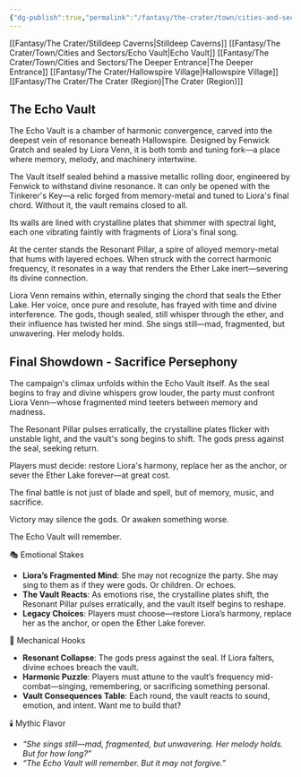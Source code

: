 ```yaml
---
{"dg-publish":true,"permalink":"/fantasy/the-crater/town/cities-and-sectors/echo-vault/"}
---
```


[[Fantasy/The Crater/Stilldeep Caverns\|Stilldeep Caverns]]
[[Fantasy/The Crater/Town/Cities and Sectors/Echo Vault\|Echo Vault]]
[[Fantasy/The Crater/Town/Cities and Sectors/The Deeper Entrance\|The Deeper Entrance]]
[[Fantasy/The Crater/Hallowspire Village\|Hallowspire Village]]
[[Fantasy/The Crater/The Crater (Region)\|The Crater (Region)]]

## The Echo Vault

The Echo Vault is a chamber of harmonic convergence, carved into the deepest vein of resonance beneath Hallowspire. Designed by Fenwick Gratch and sealed by Liora Venn, it is both tomb and tuning fork—a place where memory, melody, and machinery intertwine.

The Vault itself sealed behind a massive metallic rolling door, engineered by Fenwick to withstand divine resonance. It can only be opened with the Tinkerer's Key—a relic forged from memory-metal and tuned to Liora's final chord. Without it, the vault remains closed to all.

Its walls are lined with crystalline plates that shimmer with spectral light, each one vibrating faintly with fragments of Liora's final song.

At the center stands the Resonant Pillar, a spire of alloyed memory-metal that hums with layered echoes. When struck with the correct harmonic frequency, it resonates in a way that renders the Ether Lake inert—severing its divine connection.

Liora Venn remains within, eternally singing the chord that seals the Ether Lake. Her voice, once pure and resolute, has frayed with time and divine interference. The gods, though sealed, still whisper through the ether, and their influence has twisted her mind. She sings still—mad, fragmented, but unwavering. Her melody holds.


## Final Showdown - Sacrifice Persephony

The campaign's climax unfolds within the Echo Vault itself. As the seal begins to fray and divine whispers grow louder, the party must confront Liora Venn—whose fragmented mind teeters between memory and madness.

The Resonant Pillar pulses erratically, the crystalline plates flicker with unstable light, and the vault's song begins to shift. The gods press against the seal, seeking return.

Players must decide: restore Liora's harmony, replace her as the anchor, or sever the Ether Lake forever—at great cost.

The final battle is not just of blade and spell, but of memory, music, and sacrifice.

Victory may silence the gods. Or awaken something worse.

The Echo Vault will remember.

🎭 Emotional Stakes

- **Liora’s Fragmented Mind**: She may not recognize the party. She may sing to them as if they were gods. Or children. Or echoes.
- **The Vault Reacts**: As emotions rise, the crystalline plates shift, the Resonant Pillar pulses erratically, and the vault itself begins to reshape.
- **Legacy Choices**: Players must choose—restore Liora’s harmony, replace her as the anchor, or open the Ether Lake forever.

🧩 Mechanical Hooks

- **Resonant Collapse**: The gods press against the seal. If Liora falters, divine echoes breach the vault.
- **Harmonic Puzzle**: Players must attune to the vault’s frequency mid-combat—singing, remembering, or sacrificing something personal.
- **Vault Consequences Table**: Each round, the vault reacts to sound, emotion, and intent. Want me to build that?

🕯️ Mythic Flavor

- _“She sings still—mad, fragmented, but unwavering. Her melody holds. But for how long?”_
- _“The Echo Vault will remember. But it may not forgive.”_